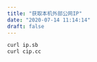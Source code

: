```yaml
---
title: "获取本机外部公网IP"
date: "2020-07-14 11:14:14"
draft: false
---
```

```bash
curl ip.sb
curl cip.cc
```


